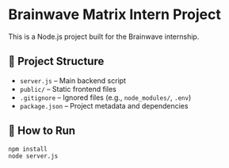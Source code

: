 # Brainwave Matrix Intern Project

This is a Node.js project built for the Brainwave internship.

## 📁 Project Structure
- `server.js` – Main backend script
- `public/` – Static frontend files
- `.gitignore` – Ignored files (e.g., `node_modules/`, `.env`)
- `package.json` – Project metadata and dependencies

## 🚀 How to Run
```bash
npm install
node server.js
